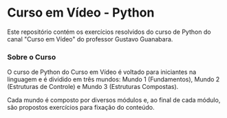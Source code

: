 # Curso em Vídeo - Python

Este repositório contém os exercícios resolvidos do curso de Python do canal "Curso em Vídeo" do professor Gustavo Guanabara.

### Sobre o Curso

O curso de Python do Curso em Vídeo é voltado para iniciantes na linguagem e é dividido em três mundos: Mundo 1 (Fundamentos), Mundo 2 (Estruturas de Controle) e Mundo 3 (Estruturas Compostas).

Cada mundo é composto por diversos módulos e, ao final de cada módulo, são propostos exercícios para fixação do conteúdo.

